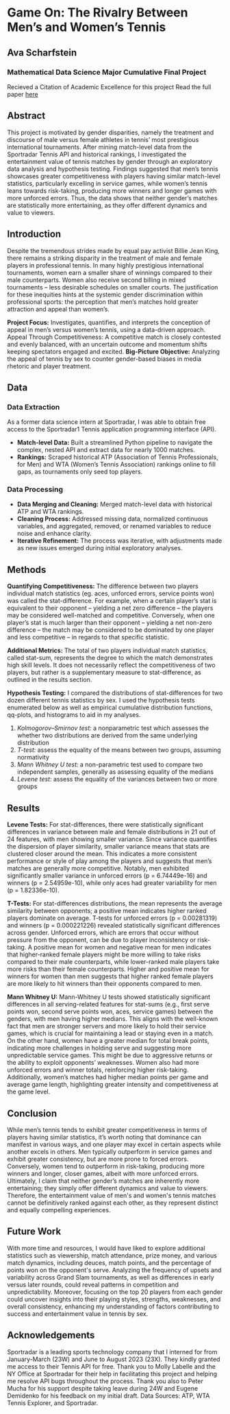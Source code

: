 # Game On: The Rivalry Between Men’s and Women’s Tennis
## Ava Scharfstein
### Mathematical Data Science Major Cumulative Final Project
Recieved a Citation of Academic Excellence for this project
Read the full paper [here](final_paper.pdf)


## Abstract
This project is motivated by gender disparities, namely the treatment and discourse of male versus female athletes in tennis’ most prestigious international tournaments. After mining match-level data from the Sportradar Tennis API and historical rankings, I investigated the entertainment value of tennis matches by gender through an exploratory data analysis and hypothesis testing. Findings suggested that men’s tennis showcases greater competitiveness with players having similar match-level statistics, particularly excelling in service games, while women’s tennis leans towards risk-taking, producing more winners and longer games with more unforced errors. Thus, the data shows that neither gender’s matches are statistically more entertaining, as they offer different dynamics and value to viewers.

## Introduction

Despite the tremendous strides made by equal pay activist Billie Jean King, there remains a striking disparity in the treatment of male and female players in professional tennis. In many highly prestigious international tournaments, women earn a smaller share of winnings compared to their male counterparts. Women also receive second billing in mixed tournaments – less desirable schedules on smaller courts. The justification for these inequities hints at the systemic gender discrimination within professional sports: the perception that men’s matches hold greater attraction and appeal than women’s.

**Project Focus:** Investigates, quantifies, and interprets the conception of appeal in men’s versus women’s tennis, using a data-driven approach.
Appeal Through Competitiveness: A competitive match is closely contested and evenly balanced, with an uncertain outcome and momentum shifts keeping spectators engaged and excited.
**Big-Picture Objective:** Analyzing the appeal of tennis by sex to counter gender-based biases in media rhetoric and player treatment.

## Data
### Data Extraction
As a former data science intern at Sportradar, I was able to obtain free access to the Sportradar1 Tennis application programming interface (API).
* **Match-level Data:** Built a streamlined Python pipeline to navigate the complex, nested API and extract data for nearly 1000 matches.
* **Rankings:** Scraped historical ATP (Association of Tennis Professionals, for Men) and WTA (Women’s Tennis Association) rankings online to fill gaps, as tournaments only seed top players.

### Data Processing
* **Data Merging and Cleaning:** Merged match-level data with historical ATP and WTA rankings.
* **Cleaning Process:** Addressed missing data, normalized continuous variables, and aggregated, removed, or renamed variables to reduce noise and enhance clarity.
* **Iterative Refinement:** The process was iterative, with adjustments made as new issues emerged during initial exploratory analyses.

## Methods

**Quantifying Competitiveness:** The difference between two players individual match statistics (eg. aces, unforced errors, service points won) was called the stat-difference. For example, when a certain player’s stat is equivalent to their opponent – yielding a net zero difference – the players may be considered well-matched and competitive. Conversely, when one player’s stat is much larger than their opponent – yielding a net non-zero difference – the match may be considered to be dominated by one player and less competitive – in regards to that specific statistic.

**Additional Metrics:** The total of two players individual match statistics, called stat-sum, represents the degree to which the match demonstrates high skill levels. It does not necessarily reflect the competitiveness of two players, but rather is a supplementary measure to stat-difference, as outlined in the results section.

**Hypothesis Testing:** I compared the distributions of stat-differences for two dozen different tennis statistics by sex. I used the hypothesis tests enumerated below as well as empirical cumulative distribution functions, qq-plots, and histograms to aid in my analyses.
  1. *Kolmogorov–Smirnov test:* a nonparametric test which assesses the whether two distributions are derived from the same underlying distribution
  2. *T-test:* assess the equality of the means between two groups, assuming normativity
  3. *Mann Whitney U test:* a non-parametric test used to compare two independent samples, generally as assessing equality of the medians
  4. *Levene test:* assess the equality of the variances between two or more groups

## Results

**Levene Tests:** For stat-differences, there were statistically significant differences in variance between male and female distributions in 21 out of 24 features, with men showing smaller variance. Since variance quantifies the dispersion of player similarity, smaller variance means that stats are clustered closer around the mean. This indicates a more consistent performance or style of play among the players and suggests that men’s matches are generally more competitive. Notably, men exhibited significantly smaller variance in unforced errors (p = 6.74449e-16) and winners (p = 2.54959e-10), while only aces had greater variability for men (p = 1.82336e-10).

**T-Tests:** For stat-differences distributions, the mean represents the average similarity between opponents; a positive mean indicates higher ranked players dominate on average. T-tests for unforced errors (p = 0.00281319) and winners (p = 0.000221226) revealed statistically significant differences across gender. Unforced errors, which are errors that occur without pressure from the opponent, can be due to player inconsistency or risk-taking. A positive mean for women and negative mean for men indicates that higher-ranked female players might be more willing to take risks compared to their male counterparts, while lower-ranked male players take more risks than their female counterparts. Higher and positive mean for winners for women than men suggests that higher ranked female players are more likely to hit winners than their opponents compared to men.

**Mann Whitney U:** Mann-Whitney U tests showed statistically significant differences in all serving-related features for stat-sums (e.g., first serve points won, second serve points won, aces, service games) between the genders, with men having higher medians. This aligns with the well-known fact that men are stronger servers and more likely to hold their service games, which is crucial for maintaining a lead or staying even in a match. On the other hand, women have a greater median for total break points, indicating more challenges in holding serve and suggesting more unpredictable service games. This might be due to aggressive returns or the ability to exploit opponents’ weaknesses. Women also had more unforced errors and winner totals, reinforcing higher risk-taking. Additionally, women’s matches had higher median points per game and average game length, highlighting greater intensity and competitiveness at the game level.


## Conclusion
While men’s tennis tends to exhibit greater competitiveness in terms of players having similar statistics, it’s worth noting that dominance can manifest in various ways, and one player may excel in certain aspects while another excels in others. Men typically outperform in service games and exhibit greater consistency, but are more prone to forced errors. Conversely, women tend to outperform in risk-taking, producing more winners and longer, closer games, albeit with more unforced errors. Ultimately, I claim that neither gender’s matches are inherently more entertaining; they simply offer different dynamics and value to viewers. Therefore, the entertainment value of men's and women's tennis matches cannot be definitively ranked against each other, as they represent distinct and equally compelling experiences.

## Future Work
With more time and resources, I would have liked to explore additional statistics such as viewership, match attendance, prize money, and various match dynamics, including deuces, match points, and the percentage of points won on the opponent's serve. Analyzing the frequency of upsets and variability across Grand Slam tournaments, as well as differences in early versus later rounds, could reveal patterns in competition and unpredictability. Moreover, focusing on the top 20 players from each gender could uncover insights into their playing styles, strengths, weaknesses, and overall consistency, enhancing my understanding of factors contributing to success and entertainment value in tennis by sex.

## Acknowledgements
Sportradar is a leading sports technology company that I interned for from January-March (23W) and June to August 2023 (23X). They kindly granted me access to their Tennis API for free. Thank you to Molly Labelle and the NY Office at Sportradar for their help in facilitating this project and helping me resolve API bugs throughout the process. Thank you also to Peter Mucha for his support despite taking leave during 24W and Eugene Demidenko for his feedback on my initial draft. 
Data Sources: ATP, WTA Tennis Explorer, and Sportradar.
